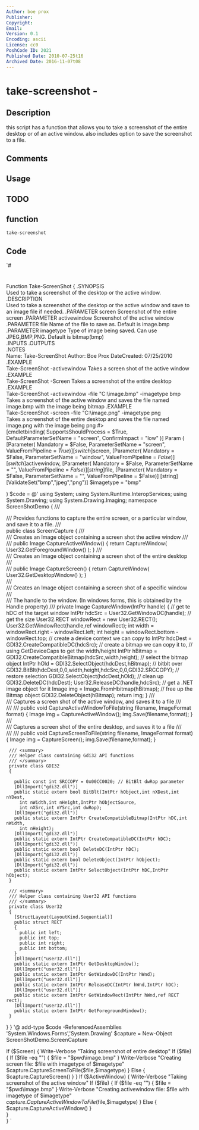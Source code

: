 ```yaml
---
Author: boe prox
Publisher: 
Copyright: 
Email: 
Version: 0.1
Encoding: ascii
License: cc0
PoshCode ID: 2021
Published Date: 2010-07-25t16
Archived Date: 2016-11-07t08
---
```


# take-screenshot - 

## Description

this script has a function that allows you to take a screenshot of the entire desktop or of an active window.  also includes option to save the screenshot to a file.

## Comments



## Usage



## TODO



## function

`take-screenshot`

## Code

`#
 #
 Function Take-ScreenShot {
 .SYNOPSIS  
     Used to take a screenshot of the desktop or the active window. 
 .DESCRIPTION  
     Used to take a screenshot of the desktop or the active window and save to an image file if needed.
 .PARAMETER screen
     Screenshot of the entire screen
 .PARAMETER activewindow
     Screenshot of the active window
 .PARAMETER file
     Name of the file to save as. Default is image.bmp
 .PARAMETER imagetype
     Type of image being saved. Can use JPEG,BMP,PNG. Default is bitmap(bmp)    
 .INPUTS
 .OUTPUTS    
 .NOTES  
     Name: Take-ScreenShot
     Author: Boe Prox
     DateCreated: 07/25/2010     
 .EXAMPLE  
     Take-ScreenShot -activewindow
     Takes a screen shot of the active window        
 .EXAMPLE  
     Take-ScreenShot -Screen
     Takes a screenshot of the entire desktop
 .EXAMPLE  
     Take-ScreenShot -activewindow -file "C:\image.bmp" -imagetype bmp
     Takes a screenshot of the active window and saves the file named image.bmp with the image being bitmap
 .EXAMPLE  
     Take-ScreenShot -screen -file "C:\image.png" -imagetype png    
     Takes a screenshot of the entire desktop and saves the file named image.png with the image being png
 #>  
         [cmdletbinding(
                 SupportsShouldProcess = $True,
                 DefaultParameterSetName = "screen",
                 ConfirmImpact = "low"
         )]
 Param (
        [Parameter(
             Mandatory = $False,
             ParameterSetName = "screen",
             ValueFromPipeline = $True)]
             [switch]$screen,
        [Parameter(
             Mandatory = $False,
             ParameterSetName = "window",
             ValueFromPipeline = $False)]
             [switch]$activewindow,
        [Parameter(
             Mandatory = $False,
             ParameterSetName = "",
             ValueFromPipeline = $False)]
             [string]$file, 
        [Parameter(
             Mandatory = $False,
             ParameterSetName = "",
             ValueFromPipeline = $False)]
             [string]
             [ValidateSet("bmp","jpeg","png")]
             $imagetype = "bmp"           
        
 )
 $code = @'
 using System;
 using System.Runtime.InteropServices;
 using System.Drawing;
 using System.Drawing.Imaging;
 namespace ScreenShotDemo
 {
   /// <summary>
   /// Provides functions to capture the entire screen, or a particular window, and save it to a file.
   /// </summary>
   public class ScreenCapture
   {
     /// <summary>
     /// Creates an Image object containing a screen shot the active window
     /// </summary>
     /// <returns></returns>
     public Image CaptureActiveWindow()
     {
       return CaptureWindow( User32.GetForegroundWindow() );
     }
     /// <summary>
     /// Creates an Image object containing a screen shot of the entire desktop
     /// </summary>
     /// <returns></returns>
     public Image CaptureScreen()
     {
       return CaptureWindow( User32.GetDesktopWindow() );
     }    
     /// <summary>
     /// Creates an Image object containing a screen shot of a specific window
     /// </summary>
     /// <param name="handle">The handle to the window. (In windows forms, this is obtained by the Handle property)</param>
     /// <returns></returns>
     private Image CaptureWindow(IntPtr handle)
     {
       // get te hDC of the target window
       IntPtr hdcSrc = User32.GetWindowDC(handle);
       // get the size
       User32.RECT windowRect = new User32.RECT();
       User32.GetWindowRect(handle,ref windowRect);
       int width = windowRect.right - windowRect.left;
       int height = windowRect.bottom - windowRect.top;
       // create a device context we can copy to
       IntPtr hdcDest = GDI32.CreateCompatibleDC(hdcSrc);
       // create a bitmap we can copy it to,
       // using GetDeviceCaps to get the width/height
       IntPtr hBitmap = GDI32.CreateCompatibleBitmap(hdcSrc,width,height);
       // select the bitmap object
       IntPtr hOld = GDI32.SelectObject(hdcDest,hBitmap);
       // bitblt over
       GDI32.BitBlt(hdcDest,0,0,width,height,hdcSrc,0,0,GDI32.SRCCOPY);
       // restore selection
       GDI32.SelectObject(hdcDest,hOld);
       // clean up
       GDI32.DeleteDC(hdcDest);
       User32.ReleaseDC(handle,hdcSrc);
       // get a .NET image object for it
       Image img = Image.FromHbitmap(hBitmap);
       // free up the Bitmap object
       GDI32.DeleteObject(hBitmap);
       return img;
     }
     /// <summary>
     /// Captures a screen shot of the active window, and saves it to a file
     /// </summary>
     /// <param name="filename"></param>
     /// <param name="format"></param>
     public void CaptureActiveWindowToFile(string filename, ImageFormat format)
     {
       Image img = CaptureActiveWindow();
       img.Save(filename,format);
     }
     /// <summary>
     /// Captures a screen shot of the entire desktop, and saves it to a file
     /// </summary>
     /// <param name="filename"></param>
     /// <param name="format"></param>
     public void CaptureScreenToFile(string filename, ImageFormat format)
     {
       Image img = CaptureScreen();
       img.Save(filename,format);
     }    
    
     /// <summary>
     /// Helper class containing Gdi32 API functions
     /// </summary>
     private class GDI32
     {
       
       public const int SRCCOPY = 0x00CC0020; // BitBlt dwRop parameter
       [DllImport("gdi32.dll")]
       public static extern bool BitBlt(IntPtr hObject,int nXDest,int nYDest,
         int nWidth,int nHeight,IntPtr hObjectSource,
         int nXSrc,int nYSrc,int dwRop);
       [DllImport("gdi32.dll")]
       public static extern IntPtr CreateCompatibleBitmap(IntPtr hDC,int nWidth,
         int nHeight);
       [DllImport("gdi32.dll")]
       public static extern IntPtr CreateCompatibleDC(IntPtr hDC);
       [DllImport("gdi32.dll")]
       public static extern bool DeleteDC(IntPtr hDC);
       [DllImport("gdi32.dll")]
       public static extern bool DeleteObject(IntPtr hObject);
       [DllImport("gdi32.dll")]
       public static extern IntPtr SelectObject(IntPtr hDC,IntPtr hObject);
     }
 
     /// <summary>
     /// Helper class containing User32 API functions
     /// </summary>
     private class User32
     {
       [StructLayout(LayoutKind.Sequential)]
       public struct RECT
       {
         public int left;
         public int top;
         public int right;
         public int bottom;
       }
       [DllImport("user32.dll")]
       public static extern IntPtr GetDesktopWindow();
       [DllImport("user32.dll")]
       public static extern IntPtr GetWindowDC(IntPtr hWnd);
       [DllImport("user32.dll")]
       public static extern IntPtr ReleaseDC(IntPtr hWnd,IntPtr hDC);
       [DllImport("user32.dll")]
       public static extern IntPtr GetWindowRect(IntPtr hWnd,ref RECT rect);
       [DllImport("user32.dll")]
       public static extern IntPtr GetForegroundWindow();      
     }
   }
 }
 '@
 add-type $code -ReferencedAssemblies 'System.Windows.Forms','System.Drawing'
 $capture = New-Object ScreenShotDemo.ScreenCapture
 
 If ($Screen) {
     Write-Verbose "Taking screenshot of entire desktop"
     If ($file) {
         If ($file -eq "") {
             $file = "$pwd\image.bmp"
             }
         Write-Verbose "Creating screen file: $file with imagetype of $imagetype"
         $capture.CaptureScreenToFile($file,$imagetype)
         }
     Else {
         $capture.CaptureScreen()
         }
     }
 If ($ActiveWindow) {
     Write-Verbose "Taking screenshot of the active window"
     If ($file) {
         If ($file -eq "") {
             $file = "$pwd\image.bmp"
             }
         Write-Verbose "Creating activewindow file: $file with imagetype of $imagetype"
         $capture.CaptureActiveWindowToFile($file,$imagetype)
         }
     Else {
         $capture.CaptureActiveWindow()
         }    
     }    
 }
`

